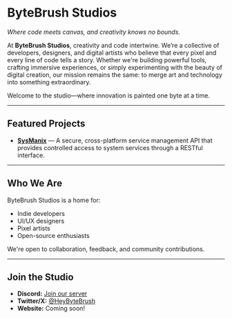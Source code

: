# ByteBrush Studios

*Where code meets canvas, and creativity knows no bounds.*

At **ByteBrush Studios**, creativity and code intertwine. We’re a collective of developers, designers, and digital artists who believe that every pixel and every line of code tells a story. Whether we're building powerful tools, crafting immersive experiences, or simply experimenting with the beauty of digital creation, our mission remains the same: to merge art and technology into something extraordinary.

Welcome to the studio—where innovation is painted one byte at a time.

---

## Featured Projects

- [**SysManix**](https://github.com/ByteBrushStudios/SysManix) — A secure, cross-platform service management API that provides controlled access to system services through a RESTful interface.

---

## Who We Are

ByteBrush Studios is a home for:
- Indie developers
- UI/UX designers
- Pixel artists
- Open-source enthusiasts

We're open to collaboration, feedback, and community contributions.

---

## Join the Studio

- **Discord:** [Join our server](https://discord.gg/5ywGhtMxWH)
- **Twitter/X:** [@HeyByteBrush](https://twitter.com/HeyByteBrush)
- **Website:** Coming soon!
